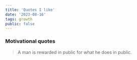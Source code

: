 ```yaml
---
title: 'Quotes I like'
date: '2023-08-16'
tags: growth
public: false
---
```


### Motivational quotes
> A man is rewarded in public for what he does in public.